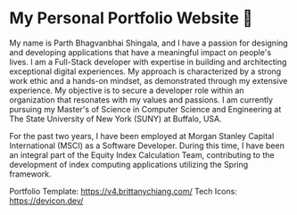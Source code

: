 # My Personal Portfolio Website 🚀

My name is Parth Bhagvanbhai Shingala, and I have a passion for designing and developing applications that have a meaningful impact on people's lives. I am a Full-Stack developer with expertise in building and architecting exceptional digital experiences. My approach is characterized by a strong work ethic and a hands-on mindset, as demonstrated through my extensive experience. My objective is to secure a developer role within an organization that resonates with my values and passions. I am currently pursuing my Master's of Science in Computer Science and Engineering at The State University of New York (SUNY) at Buffalo, USA.

For the past two years, I have been employed at Morgan Stanley Capital International (MSCI) as a Software Developer. During this time, I have been an integral part of the Equity Index Calculation Team, contributing to the development of index computing applications utilizing the Spring framework.


Portfolio Template: https://v4.brittanychiang.com/
Tech Icons: https://devicon.dev/
